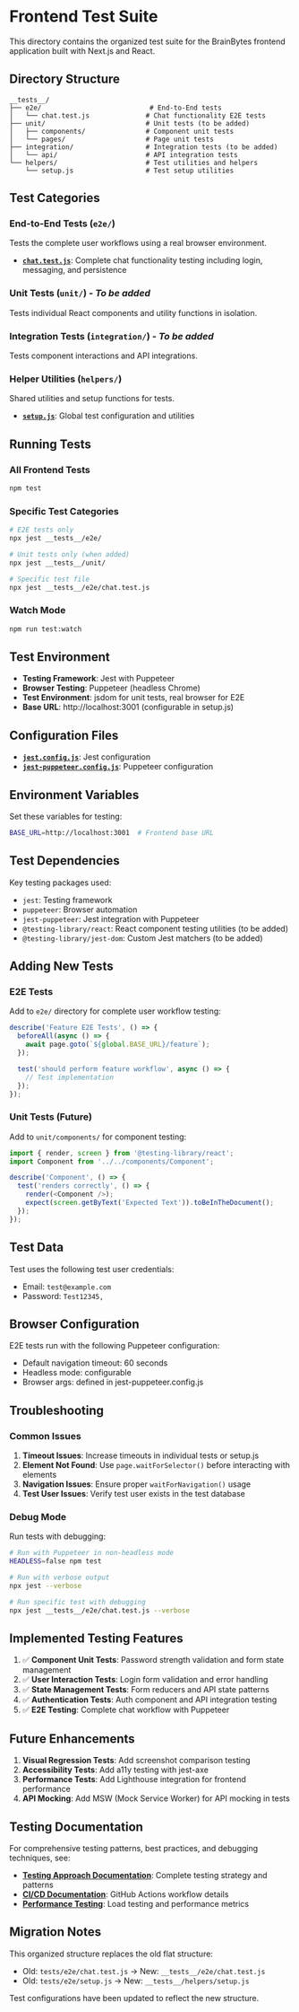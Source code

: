 # Frontend Test Suite

This directory contains the organized test suite for the BrainBytes frontend application built with Next.js and React.

## Directory Structure

```
__tests__/
├── e2e/                           # End-to-End tests
│   └── chat.test.js              # Chat functionality E2E tests
├── unit/                         # Unit tests (to be added)
│   ├── components/               # Component unit tests
│   └── pages/                    # Page unit tests
├── integration/                  # Integration tests (to be added)
│   └── api/                      # API integration tests
└── helpers/                      # Test utilities and helpers
    └── setup.js                  # Test setup utilities
```

## Test Categories

### End-to-End Tests (`e2e/`)

Tests the complete user workflows using a real browser environment.

- **[`chat.test.js`](e2e/chat.test.js)**: Complete chat functionality testing including login, messaging, and persistence

### Unit Tests (`unit/`) - _To be added_

Tests individual React components and utility functions in isolation.

### Integration Tests (`integration/`) - _To be added_

Tests component interactions and API integrations.

### Helper Utilities (`helpers/`)

Shared utilities and setup functions for tests.

- **[`setup.js`](helpers/setup.js)**: Global test configuration and utilities

## Running Tests

### All Frontend Tests

```bash
npm test
```

### Specific Test Categories

```bash
# E2E tests only
npx jest __tests__/e2e/

# Unit tests only (when added)
npx jest __tests__/unit/

# Specific test file
npx jest __tests__/e2e/chat.test.js
```

### Watch Mode

```bash
npm run test:watch
```

## Test Environment

- **Testing Framework**: Jest with Puppeteer
- **Browser Testing**: Puppeteer (headless Chrome)
- **Test Environment**: jsdom for unit tests, real browser for E2E
- **Base URL**: http://localhost:3001 (configurable in setup.js)

## Configuration Files

- **[`jest.config.js`](../jest.config.js)**: Jest configuration
- **[`jest-puppeteer.config.js`](../jest-puppeteer.config.js)**: Puppeteer configuration

## Environment Variables

Set these variables for testing:

```bash
BASE_URL=http://localhost:3001  # Frontend base URL
```

## Test Dependencies

Key testing packages used:

- `jest`: Testing framework
- `puppeteer`: Browser automation
- `jest-puppeteer`: Jest integration with Puppeteer
- `@testing-library/react`: React component testing utilities (to be added)
- `@testing-library/jest-dom`: Custom Jest matchers (to be added)

## Adding New Tests

### E2E Tests

Add to `e2e/` directory for complete user workflow testing:

```javascript
describe('Feature E2E Tests', () => {
  beforeAll(async () => {
    await page.goto(`${global.BASE_URL}/feature`);
  });

  test('should perform feature workflow', async () => {
    // Test implementation
  });
});
```

### Unit Tests (Future)

Add to `unit/components/` for component testing:

```javascript
import { render, screen } from '@testing-library/react';
import Component from '../../components/Component';

describe('Component', () => {
  test('renders correctly', () => {
    render(<Component />);
    expect(screen.getByText('Expected Text')).toBeInTheDocument();
  });
});
```

## Test Data

Test uses the following test user credentials:

- Email: `test@example.com`
- Password: `Test12345,`

## Browser Configuration

E2E tests run with the following Puppeteer configuration:

- Default navigation timeout: 60 seconds
- Headless mode: configurable
- Browser args: defined in jest-puppeteer.config.js

## Troubleshooting

### Common Issues

1. **Timeout Issues**: Increase timeouts in individual tests or setup.js
2. **Element Not Found**: Use `page.waitForSelector()` before interacting with elements
3. **Navigation Issues**: Ensure proper `waitForNavigation()` usage
4. **Test User Issues**: Verify test user exists in the test database

### Debug Mode

Run tests with debugging:

```bash
# Run with Puppeteer in non-headless mode
HEADLESS=false npm test

# Run with verbose output
npx jest --verbose

# Run specific test with debugging
npx jest __tests__/e2e/chat.test.js --verbose
```

## Implemented Testing Features

1. ✅ **Component Unit Tests**: Password strength validation and form state management
2. ✅ **User Interaction Tests**: Login form validation and error handling
3. ✅ **State Management Tests**: Form reducers and API state patterns
4. ✅ **Authentication Tests**: Auth component and API integration testing
5. ✅ **E2E Testing**: Complete chat workflow with Puppeteer

## Future Enhancements

1. **Visual Regression Tests**: Add screenshot comparison testing
2. **Accessibility Tests**: Add a11y testing with jest-axe
3. **Performance Tests**: Add Lighthouse integration for frontend performance
4. **API Mocking**: Add MSW (Mock Service Worker) for API mocking in tests

## Testing Documentation

For comprehensive testing patterns, best practices, and debugging techniques, see:
- **[Testing Approach Documentation](../../../docs/TESTING_APPROACH.md)**: Complete testing strategy and patterns
- **[CI/CD Documentation](../../../docs/CI_CD_DOCUMENTATION.md)**: GitHub Actions workflow details
- **[Performance Testing](../../../docs/PERFORMANCE_TESTING.md)**: Load testing and performance metrics

## Migration Notes

This organized structure replaces the old flat structure:

- Old: `tests/e2e/chat.test.js` → New: `__tests__/e2e/chat.test.js`
- Old: `tests/e2e/setup.js` → New: `__tests__/helpers/setup.js`

Test configurations have been updated to reflect the new structure.
